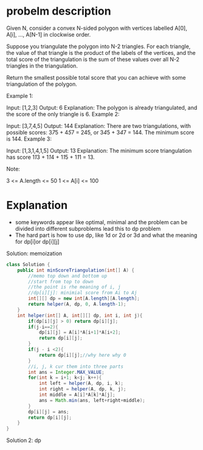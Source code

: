 # probelm description
Given N, consider a convex N-sided polygon with vertices labelled A[0], A[i], ..., A[N-1] in clockwise order.

Suppose you triangulate the polygon into N-2 triangles.  For each triangle, the value of that triangle is the product of the labels of the vertices, and the total score of the triangulation is the sum of these values over all N-2 triangles in the triangulation.

Return the smallest possible total score that you can achieve with some triangulation of the polygon.

 

Example 1:

Input: [1,2,3]
Output: 6
Explanation: The polygon is already triangulated, and the score of the only triangle is 6.
Example 2:



Input: [3,7,4,5]
Output: 144
Explanation: There are two triangulations, with possible scores: 3*7*5 + 4*5*7 = 245, or 3*4*5 + 3*4*7 = 144.  The minimum score is 144.
Example 3:

Input: [1,3,1,4,1,5]
Output: 13
Explanation: The minimum score triangulation has score 1*1*3 + 1*1*4 + 1*1*5 + 1*1*1 = 13.
 

Note:

3 <= A.length <= 50
1 <= A[i] <= 100

# Explanation
- some keywords appear like optimal,  minimal and the problem can be divided into different subproblems lead this to dp problem
- The hard part is how to use dp, like 1d or 2d or 3d and what the meaning for dp[i]or dp[i][j]

Solution: memoization
```java
class Solution {
    public int minScoreTriangulation(int[] A) {
        //memo top down and bottom up
        //start from top to down
        //the point is rhe meaning of i, j
        //dp[i][j]: minimial score from Ai to Aj
        int[][] dp = new int[A.length][A.length];
        return helper(A, dp, 0, A.length-1);
    }
    int helper(int[] A, int[][] dp, int i, int j){
        if(dp[i][j] > 0) return dp[i][j];
        if(j-i==2){
            dp[i][j] = A[i]*A[i+1]*A[i+2];
            return dp[i][j];
        }
        if(j - i <2){
            return dp[i][j];//why here why 0
        }
        //i, j, k cur them into three parts
        int ans = Integer.MAX_VALUE;
        for(int k = i+1; k<j; k++){
            int left = helper(A, dp, i, k);
            int right = helper(A, dp, k, j);
            int middle = A[i]*A[k]*A[j];
            ans = Math.min(ans, left+right+middle);
        }
        dp[i][j] = ans;
        return dp[i][j];
    }
}
```
Solution 2: dp
